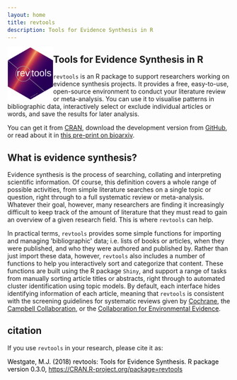 ```yaml
---
layout: home
title: revtools
description: Tools for Evidence Synthesis in R
---
```

<img align="left" height="120" src="/assets/img/revtools_hex.png"><h2>Tools for Evidence Synthesis in R</h2>

<code>revtools</code> is an R package to support researchers working on evidence synthesis projects. It provides a free, easy-to-use, open-source environment to conduct your literature review or meta-analysis. You can use it to visualise patterns in bibliographic data, interactively select or exclude individual articles or words, and save the results for later analysis.

You can get it from <a href="https://cran.r-project.org/package=revtools" target="_blank" rel="noopener">CRAN</a>, download the development version from <a href="https://github.com/mjwestgate/revtools" target="_blank" rel="noopener">GitHub</a>, or read about it in <a href="https://doi.org/10.1101/262881" target="_blank" rel="noopener">this pre-print on bioarxiv</a>.


## What is evidence synthesis?
Evidence synthesis is the process of searching, collating and interpreting scientific information. Of course, this definition covers a whole range of possible  activities, from simple literature searches on a single topic or question, right through to a full systematic review or meta-analysis. Whatever their goal, however, many researchers are finding it increasingly difficult to keep track of the amount of literature that they must read to gain an overview of a given research field. This is where <code>revtools</code> can help.

In practical terms, <code>revtools</code> provides some simple functions for importing and managing 'bibliographic' data; i.e. lists of books or articles, when they were published, and who they were authored and published by. Rather than just import these data, however, <code>revtools</code> also includes a number of functions to help you interactively sort and categorize that content. These functions are built using the R package <code>Shiny</code>, and support a range of tasks from manually sorting article titles or abstracts, right through to automated cluster identification using topic models. By default, each interface hides identifying information of each article, meaning that <code>revtools</code> is consistent with the screening guidelines for systematic reviews given by <a href="https://www.cochrane.org" target="_blank" rel="noopener">Cochrane</a>, the <a href="https://campbellcollaboration.org" target="_blank" rel="noopener">Campbell Collaboration</a>, or the <a href="http://www.environmentalevidence.org" target="_blank" rel="noopener">Collaboration for Environmental Evidence</a>.


## citation
If you use <code>revtools</code> in your research, please cite it as:

<font color="black">Westgate, M.J. (2018) revtools: Tools for Evidence Synthesis. R package version 0.3.0, <a href="https://CRAN.R-project.org/package=revtools" target="_blank" rel="noopener">https://CRAN.R-project.org/package=revtools</a></font>
<br>